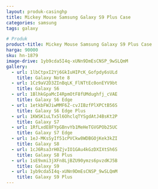 ```yaml
---
layout: produk-casinghp
title: Mickey Mouse Samsung Galaxy S9 Plus Case
categories: samsung
tags: galaxy

# Produk
product-title: Mickey Mouse Samsung Galaxy S9 Plus Case
harga: 90000
sku: hn-1879
image-drive: 1yb9cda5I4q-xUNn9DmEsCNSP_9wSLQmM
gallery:
  - url: 1lbCtpxI2Yj6GkIuHIPcK_Gofpdy6sULd
    title: Galaxy Note 8
  - url: 1Cz9aV2D3ZInBqLK_FlNTtEc0onEYV9bt
    title: Galaxy S6
  - url: 1BlhkGpaMcI4RpmOtF8fUMdughfj_cVAE
    title: Galaxy S6 Edge
  - url: 1etkbFWJiwMMF6Z-cvJIBzfPlXPCtB56S
    title: Galaxy S6 Edge Plus
  - url: 1KWSK1uLTx5l6OhclqTYSgdAtJ4BsKt2P
    title: Galaxy S7
  - url: 1RfLxdE8FYpGBnvYb1MeHeTGVGPOb25UC
    title: Galaxy S7 Edge
  - url: 1eJ-MKsSyIf51cPVCkw8WDBGOjKek3kZI
    title: Galaxy S8
  - url: 1cJ6Rsa3rH0ZjvIO1GAu4kGzDXIXtSh6S
    title: Galaxy S8 Plus
  - url: 1sE9xmi3jXFn8LjBZU90ymzs6pvzdKJ5B
    title: Galaxy S9
  - url: 1yb9cda5I4q-xUNn9DmEsCNSP_9wSLQmM
    title: Galaxy S9 Plus
---
```

